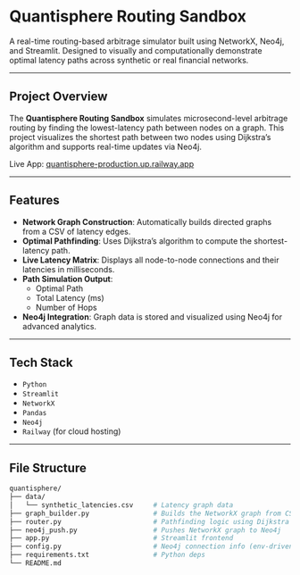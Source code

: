 # Quantisphere Routing Sandbox

A real-time routing-based arbitrage simulator built using NetworkX, Neo4j, and Streamlit. Designed to visually and computationally demonstrate optimal latency paths across synthetic or real financial networks.

---

## Project Overview

The **Quantisphere Routing Sandbox** simulates microsecond-level arbitrage routing by finding the lowest-latency path between nodes on a graph. This project visualizes the shortest path between two nodes using Dijkstra’s algorithm and supports real-time updates via Neo4j.

Live App: [quantisphere-production.up.railway.app](https://quantisphere-production.up.railway.app)

---

## Features

- **Network Graph Construction**: Automatically builds directed graphs from a CSV of latency edges.
- **Optimal Pathfinding**: Uses Dijkstra’s algorithm to compute the shortest-latency path.
- **Live Latency Matrix**: Displays all node-to-node connections and their latencies in milliseconds.
- **Path Simulation Output**:
  - Optimal Path
  - Total Latency (ms)
  - Number of Hops
- **Neo4j Integration**: Graph data is stored and visualized using Neo4j for advanced analytics.

---

## Tech Stack

- `Python`
- `Streamlit`
- `NetworkX`
- `Pandas`
- `Neo4j`
- `Railway` (for cloud hosting)

---

## File Structure

```bash
quantisphere/
├── data/
│   └── synthetic_latencies.csv     # Latency graph data
├── graph_builder.py                # Builds the NetworkX graph from CSV
├── router.py                       # Pathfinding logic using Dijkstra
├── neo4j_push.py                   # Pushes NetworkX graph to Neo4j
├── app.py                          # Streamlit frontend
├── config.py                       # Neo4j connection info (env-driven)
├── requirements.txt                # Python deps
└── README.md
